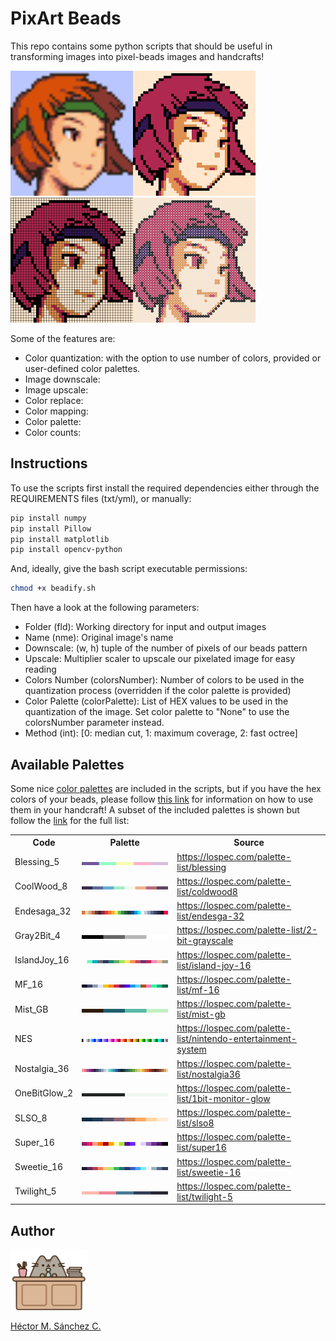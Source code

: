 # PixArt Beads

This repo contains some python scripts that should be useful in transforming images into pixel-beads images and handcrafts!

<img src="./media/sami.png" height="200px"><img src="./media/B-SGB_M1A-sami.png" height="200px" ><img src="./media/C-SGB_M1A-sami.png" height="200px"><img src="./media/D-SGB_M1A-sami.png" height="200px">

Some of the features are:

* Color quantization: with the option to use number of colors, provided or user-defined color palettes.
* Image downscale: 
* Image upscale:
* Color replace:
* Color mapping: 
* Color palette:
* Color counts:

## Instructions

To use the scripts first install the required dependencies either through the REQUIREMENTS files (txt/yml), or manually:

```bash
pip install numpy
pip install Pillow
pip install matplotlib
pip install opencv-python
```

And, ideally, give the bash script executable permissions:

```bash
chmod +x beadify.sh
```


Then have a look at the following parameters:

* Folder (fld): Working directory for input and output images
* Name (nme): Original image's name
* Downscale: (w, h) tuple of the number of pixels of our beads pattern
* Upscale: Multiplier scaler to upscale our pixelated image for easy reading
* Colors Number (colorsNumber): Number of colors to be used in the quantization process (overridden if the color palette is provided)
* Color Palette (colorPalette): List of HEX values to be used in the quantization of the image. Set color palette to "None" to use the colorsNumber parameter instead.
* Method (int): [0: median cut, 1: maximum coverage, 2: fast octree]

## Available Palettes

Some nice [color palettes](./palettes/README.md) are included in the scripts, but if you have the hex colors of your beads, please follow [this link](./palettes/README.md) for information on how to use them in your handcraft! A subset of the included palettes is shown but follow the [link](./palettes/README.md) for the full list:

<table>
    <tr><th>Code</th><th>Palette</th><th>Source</th></tr>
    <!--Table Begins-->
    <tr><td>Blessing_5</td><td><img src='./palettes/Blessing_5.png'></td><td><a href=https://lospec.com/palette-list/blessing>https://lospec.com/palette-list/blessing</a></td></tr>
    <tr><td>CoolWood_8</td><td><img src='./palettes/CoolWood_8.png'></td><td><a href=https://lospec.com/palette-list/coldwood8>https://lospec.com/palette-list/coldwood8</a></td></tr>
    <tr><td>Endesaga_32</td><td><img src='./palettes/Endesaga_32.png'></td><td><a href=https://lospec.com/palette-list/endesga-32>https://lospec.com/palette-list/endesga-32</a></td></tr>
    <tr><td>Gray2Bit_4</td><td><img src='./palettes/Gray2Bit_4.png'></td><td><a href=https://lospec.com/palette-list/2-bit-grayscale>https://lospec.com/palette-list/2-bit-grayscale</a></td></tr>
    <tr><td>IslandJoy_16</td><td><img src='./palettes/IslandJoy_16.png'></td><td><a href=https://lospec.com/palette-list/island-joy-16>https://lospec.com/palette-list/island-joy-16</a></td></tr>
    <tr><td>MF_16</td><td><img src='./palettes/MF_16.png'></td><td><a href=https://lospec.com/palette-list/mf-16>https://lospec.com/palette-list/mf-16</a></td></tr>
    <tr><td>Mist_GB</td><td><img src='./palettes/Mist_GB.png'></td><td><a href=https://lospec.com/palette-list/mist-gb>https://lospec.com/palette-list/mist-gb</a></td></tr>
    <tr><td>NES</td><td><img src='./palettes/NES.png'></td><td><a href=https://lospec.com/palette-list/nintendo-entertainment-system>https://lospec.com/palette-list/nintendo-entertainment-system</a></td></tr>
    <tr><td>Nostalgia_36</td><td><img src='./palettes/Nostalgia_36.png'></td><td><a href=https://lospec.com/palette-list/nostalgia36>https://lospec.com/palette-list/nostalgia36</a></td></tr>
    <tr><td>OneBitGlow_2</td><td><img src='./palettes/OneBitGlow_2.png'></td><td><a href=https://lospec.com/palette-list/1bit-monitor-glow>https://lospec.com/palette-list/1bit-monitor-glow</a></td></tr>
    <tr><td>SLSO_8</td><td><img src='./palettes/SLSO_8.png'></td><td><a href=https://lospec.com/palette-list/slso8>https://lospec.com/palette-list/slso8</a></td></tr>
    <tr><td>Super_16</td><td><img src='./palettes/Super_16.png'></td><td><a href=https://lospec.com/palette-list/super16>https://lospec.com/palette-list/super16</a></td></tr>
    <tr><td>Sweetie_16</td><td><img src='./palettes/Sweetie_16.png'></td><td><a href=https://lospec.com/palette-list/sweetie-16>https://lospec.com/palette-list/sweetie-16</a></td></tr>
    <tr><td>Twilight_5</td><td><img src='./palettes/Twilight_5.png'></td><td><a href=https://lospec.com/palette-list/twilight-5>https://lospec.com/palette-list/twilight-5</a></td></tr>
</table> 

##  Author

<img src="./media/pusheen.jpg" height="100px" align="middle"><br>

[Héctor M. Sánchez C.](https://chipdelmal.github.io/)
